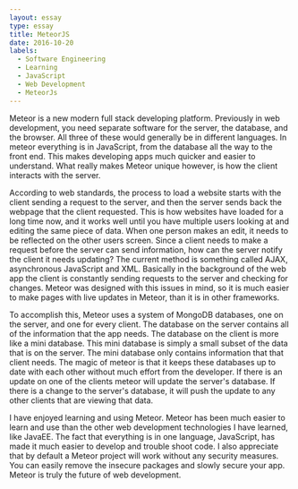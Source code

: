 ```yaml
---
layout: essay
type: essay
title: MeteorJS
date: 2016-10-20
labels:
  - Software Engineering
  - Learning
  - JavaScript
  - Web Development
  - MeteorJs
---
```


Meteor is a new modern full stack developing platform.
Previously in web development, you need separate software for the server, the database, and the browser.
All three of these would generally be in different languages.
In meteor everything is in JavaScript, from the database all the way to the front end.
This makes developing apps much quicker and easier to understand.
What really makes Meteor unique however, is how the client interacts with the server.

According to web standards, the process to load a website starts with the client sending a request to the server, and then the server sends back the webpage that the client requested.
This is how websites have loaded for a long time now, and it works well until you have multiple users looking at and editing the same piece of data.
When one person makes an edit, it needs to be reflected on the other users screen.
Since a client needs to make a request before the server can send information, how can the server notify the client it needs updating?
The current method is something called AJAX, asynchronous JavaScript and XML.
Basically in the background of the web app the client is constantly sending requests to the server and checking for changes.
Meteor was designed with this issues in mind, so it is much easier to make pages with live updates in Meteor, than it is in other frameworks.

To accomplish this, Meteor uses a system of MongoDB databases, one on the server, and one for every client.
The database on the server contains all of the information that the app needs.
The database on the client is more like a mini database.
This mini database is simply a small subset of the data that is on the server.
The mini database only contains information that that client needs.
The magic of meteor is that it keeps these databases up to date with each other without much effort from the developer.
If there is an update on one of the clients meteor will update the server's database.
If there is a change to the server's database, it will push the update to any other clients that are viewing that data.

I have enjoyed learning and using Meteor.
Meteor has been much easier to learn and use than the other web development technologies I have learned, like JavaEE.
The fact that everything is in one language, JavaScript, has made it much easier to develop and trouble shoot code.
I also appreciate that by default a Meteor project will work without any security measures.
You can easily remove the insecure packages and slowly secure your app.
Meteor is truly the future of web development.
